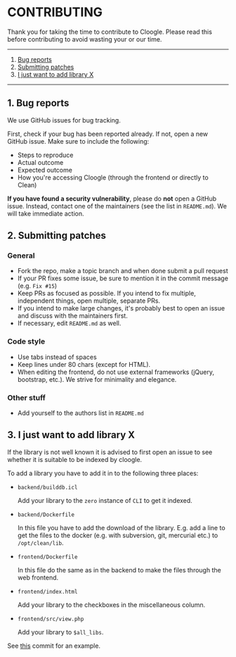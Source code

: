 # CONTRIBUTING

Thank you for taking the time to contribute to Cloogle. Please read this before
contributing to avoid wasting your or our time.

---

1. [Bug reports](#1-bug-reports)
2. [Submitting patches](#2-submitting-patches)
3. [I just want to add library X](#3-i-just-want-to-add-library-x)

---

## 1. Bug reports

We use GitHub issues for bug tracking.

First, check if your bug has been reported already. If not, open a new GitHub
issue. Make sure to include the following:

- Steps to reproduce
- Actual outcome
- Expected outcome
- How you're accessing Cloogle (through the frontend or directly to Clean)

**If you have found a security vulnerability**, please do **not** open a GitHub
issue. Instead, contact one of the maintainers (see the list in `README.md`).
We will take immediate action.

## 2. Submitting patches

### General

- Fork the repo, make a topic branch and when done submit a pull request
- If your PR fixes some issue, be sure to mention it in the commit message
  (e.g. `Fix #15`)
- Keep PRs as focused as possible. If you intend to fix multiple, independent
  things, open multiple, separate PRs.
- If you intend to make large changes, it's probably best to open an issue and
  discuss with the maintainers first.
- If necessary, edit `README.md` as well.

### Code style

- Use tabs instead of spaces
- Keep lines under 80 chars (except for HTML).
- When editing the frontend, do not use external frameworks (jQuery,
  bootstrap, etc.). We strive for minimality and elegance.

### Other stuff

- Add yourself to the authors list in `README.md`

## 3. I just want to add library X
If the library is not well known it is advised to first open an issue to see
whether it is suitable to be indexed by cloogle.

To add a library you have to add it in to the following three places:

- `backend/builddb.icl`

	Add your library to the `zero` instance of `CLI` to get it indexed.
- `backend/Dockerfile`

	In this file you have to add the download of the library. E.g. add a line
	to get the files to the docker (e.g. with subversion, git, mercurial etc.)
	to `/opt/clean/lib`.
- `frontend/Dockerfile`

	In this file do the same as in the backend to make the files through the
	web frontend.
- `frontend/index.html`

	Add your library to the checkboxes in the miscellaneous column.
- `frontend/src/view.php`

	Add your library to `$all_libs`.

See [this](https://github.com/dopefishh/cloogle/commit/2b44a070fa802d290ebce13ab3689fc895aa5d9c)
commit for an example.
